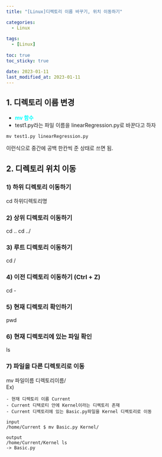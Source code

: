 ```yaml
---
title: "[Linux]디렉토리 이름 바꾸기, 위치 이동하기"

categories: 
  - Linux
  
tags:
  - [Linux]
  
toc: true
toc_sticky: true

date: 2023-01-11
last_modified_at: 2023-01-11
---
```


## 1. 디렉토리 이름 변경

- <span style = "color:aqua">**mv 함수**</span>
- test1.py라는 파일 이름을 linearRegression.py로 바꾼다고 하자

```
mv test1.py linearRegression.py
```
이런식으로 중간에 공백 한칸씩 준 상태로 쓰면 됨.

## 2. 디렉토리 위치 이동
### 1) 하위 디렉토리 이동하기
cd 하위디렉토리명

### 2) 상위 디렉토리 이동하기
cd ..
cd ../
 
### 3) 루트 디렉토리 이동하기
cd /

### 4) 이전 디렉토리 이동하기 (Ctrl + Z)
cd -

### 5) 현재 디렉토리 확인하기
pwd

### 6) 현재 디렉토리에 있는 파일 확인
ls

### 7) 파일을 다른 디렉토리로 이동
mv 파일이름 디렉토리이름/  
Ex)
```
- 현재 디렉토리 이름 Current
- Current 디텍로티 안에 Kernel이라는 디렉토리 존재
- Current 디렉토리에 있는 Basic.py파일을 Kernel 디렉토리로 이동

input
/home/Current $ mv Basic.py Kernel/

output
/home/Current/Kernel ls
-> Basic.py
```
